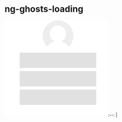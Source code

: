 # ng-ghosts-loading



![Image](https://github.com/SergioNoivak/ng-ghosts-loading/blob/master/src/photos/f2.gif):--: | 

